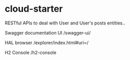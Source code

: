 # cloud-starter

RESTful APIs to deal with User and User's posts entities.. 


Swagger documentation UI
/swagger-ui/

HAL browser
/explorer/index.html#uri=/

H2 Console
/h2-console
